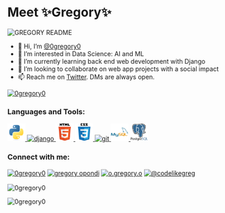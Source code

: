 # Meet ✨Gregory✨

![GREGORY README](https://user-images.githubusercontent.com/91679905/195034610-92f584d9-2b7d-4f37-8ce9-3aaa9dcecf89.png)

- 👋 Hi, I’m [@0gregory0](https://linktr.ee/o.gregory.o)
- 👀 I’m interested in Data Science: AI and ML
- 🌱 I’m currently learning back end web development with Django
- 💞️ I’m looking to collaborate on web app projects with a social impact
- 📫 Reach me on [Twitter](https://twitter.com/0gregory0). DMs are always open.

<!---
0gregory0/0gregory0 is a ✨ special ✨ repository because its `README.md` (this file) appears on your GitHub profile.
You can click the Preview link to take a look at your changes.
--->

<!-- <p align="left"> <a href="https://github.com/ryo-ma/github-profile-trophy"><img src="https://github-profile-trophy.vercel.app/?username=0gregory0" alt="0gregory0" /></a> </p> -->

<p align="left"> <a href="https://twitter.com/0gregory0" target="blank"><img src="https://img.shields.io/twitter/follow/0gregory0?logo=twitter&style=for-the-badge" alt="0gregory0" /></a> </p>

<h3 align="left">Languages and Tools:</h3>
<p align="left">
  <a href="https://www.python.org" target="_blank" rel="noreferrer"> <img src="https://raw.githubusercontent.com/devicons/devicon/master/icons/python/python-original.svg" alt="python" width="40" height="40"/> </a>
  <a href="https://www.djangoproject.com/" target="_blank" rel="noreferrer"> <img src="https://cdn.worldvectorlogo.com/logos/django.svg" alt="django" width="40" height="40"/> </a>
  <a href="https://www.w3.org/html/" target="_blank" rel="noreferrer"> <img src="https://raw.githubusercontent.com/devicons/devicon/master/icons/html5/html5-original-wordmark.svg" alt="html5" width="40" height="40"/> </a>
  <a href="https://www.w3schools.com/css/" target="_blank" rel="noreferrer"> <img src="https://raw.githubusercontent.com/devicons/devicon/master/icons/css3/css3-original-wordmark.svg" alt="css3" width="40" height="40"/> </a> 
  <a href="https://git-scm.com/" target="_blank" rel="noreferrer"> <img src="https://www.vectorlogo.zone/logos/git-scm/git-scm-icon.svg" alt="git" width="40" height="40"/> </a>
  <a href="https://www.mysql.com/" target="_blank" rel="noreferrer"> <img src="https://raw.githubusercontent.com/devicons/devicon/master/icons/mysql/mysql-original-wordmark.svg" alt="mysql" width="40" height="40"/> </a> <a href="https://www.postgresql.org" target="_blank" rel="noreferrer"> <img src="https://raw.githubusercontent.com/devicons/devicon/master/icons/postgresql/postgresql-original-wordmark.svg" alt="postgresql" width="40" height="40"/> </a>  </p>



<h3 align="left">Connect with me:</h3>
<p align="left">
<a href="https://twitter.com/0gregory0" target="blank"><img align="center" src="https://raw.githubusercontent.com/rahuldkjain/github-profile-readme-generator/master/src/images/icons/Social/twitter.svg" alt="0gregory0" height="30" width="40" /></a>
<a href="https://www.linkedin.com/in/gregory-opondi-03b98b197/" target="blank"><img align="center" src="https://raw.githubusercontent.com/rahuldkjain/github-profile-readme-generator/master/src/images/icons/Social/linked-in-alt.svg" alt="gregory opondi" height="30" width="40" /></a>
<a href="https://instagram.com/o.gregory.o" target="blank"><img align="center" src="https://raw.githubusercontent.com/rahuldkjain/github-profile-readme-generator/master/src/images/icons/Social/instagram.svg" alt="o.gregory.o" height="30" width="40" /></a>
<a href="https://hashnode.com/@codelikegreg" target="blank"><img align="center" src="https://raw.githubusercontent.com/rahuldkjain/github-profile-readme-generator/master/src/images/icons/Social/hashnode.svg" alt="@codelikegreg" height="30" width="40" /></a>
</p>



<p><img align="center" src="https://github-readme-streak-stats.herokuapp.com/?user=0gregory0&theme=dark" alt="0gregory0" /></p>

<p align="left"> <img src="https://komarev.com/ghpvc/?username=0gregory0&label=Profile%20views&color=0e75b6&style=flat" alt="0gregory0" /> </p>
